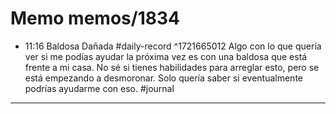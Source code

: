 # Memo memos/1834
- 11:16 Baldosa Dañada #daily-record ^1721665012
Algo con lo que quería ver si me podías ayudar la próxima vez es con una baldosa que está frente a mi casa. No sé si tienes habilidades para arreglar esto, pero se está empezando a desmoronar. Solo quería saber si eventualmente podrías ayudarme con eso.
#journal
---